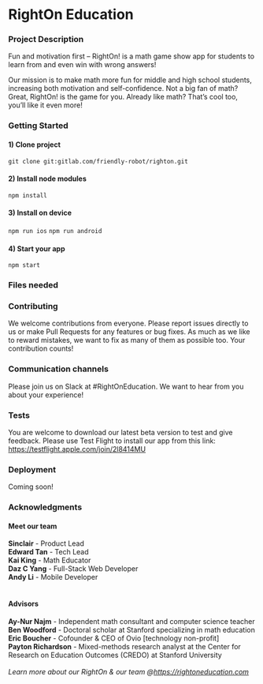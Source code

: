 # RightOn Education

### Project Description
Fun and motivation first – RightOn! is a math game show app for students to learn from and even win with wrong answers!

Our mission is to make math more fun for middle and high school students, increasing both motivation and self-confidence. Not a big fan of math? Great, RightOn! is the game for you. Already like math? That’s cool too, you’ll like it even more!

### Getting Started

#### 1) Clone project

`git clone git:gitlab.com/friendly-robot/righton.git`

#### 2) Install node modules

`npm install`

#### 3) Install on device

`npm run ios`
`npm run android`
  
#### 4) Start your app

`npm start`

### Files needed

### Contributing

We welcome contributions from everyone. Please report issues directly to us or make Pull Requests for any features or bug fixes. As much as we like to reward mistakes, we want to fix as many of them as possible too. Your contribution counts!

### Communication channels

Please join us on Slack at #RightOnEducation. We want to hear from you about your experience!

### Tests

You are welcome to download our latest beta version to test and give feedback. Please use Test Flight to install our app from this link: https://testflight.apple.com/join/2l8414MU

### Deployment

Coming soon!

### Acknowledgments

#### Meet our team
<strong>Sinclair</strong> - Product Lead<br>
<strong>Edward Tan</strong> - Tech Lead<br>
<strong>Kai King</strong> - Math Educator<br>
<strong>Daz C Yang</strong> - Full-Stack Web Developer<br>
<strong>Andy Li</strong> - Mobile Developer
<br>
<br>
#### Advisors
<strong>Ay-Nur Najm</strong> - Independent math consultant and computer science teacher<br>
<strong>Ben Woodford</strong> - Doctoral scholar at Stanford specializing in math education<br>
<strong>Eric Boucher</strong> - Cofounder & CEO of Ovio [technology non-profit]<br>
<strong>Payton Richardson</strong> - Mixed-methods research analyst at the Center for Research on Education Outcomes (CREDO) at Stanford University
<br>
<br>
<em>Learn more about our RightOn & our team @https://rightoneducation.com</em>


